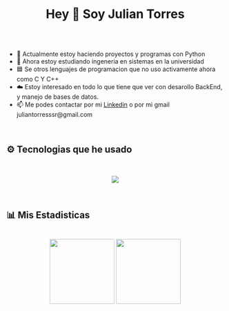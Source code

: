 <head>
  <h1 align="center">
    Hey 👋 Soy Julian Torres
  </h1>
  <br>
</head>


<body>
  
  <br>
  <ul>
    <li>🔭 Actualmente estoy haciendo proyectos y programas con Python</li>
    <li>🌱 Ahora estoy estudiando ingeneria en sistemas en la universidad</li>
    <li>🟦 Se otros lenguajes de programacion que no uso activamente ahora como C Y C++</li>
    <li>☁️ Estoy interesado en todo lo que tiene que ver con desarollo BackEnd, y manejo de bases de datos.</li>
    <li>📫 Me podes contactar por mi <a href="https://www.linkedin.com/feed/">Linkedin</a> o por mi gmail juliantorresssr@gmail.com</li>
  </ul>
  <br>
  
  <h2>
    ⚙️​ Tecnologias que he usado
  </h2>
  
  <br>
  <p align="center">
      <img src="https://skillicons.dev/icons?i=py,c,cpp,html,css,js,git,vscode" />
  </p>
  <br>

  <h2>
    📊​ Mis Estadisticas
  </h2>

  <br>
  <div align="center">
      <img height=150 src="https://github-readme-stats.vercel.app/api?username=JulianTs0&show_icons=true&title_color=6e1913&text_color=e60f00&icon_color=ffe554&border_color=ff4f4f&bg_color=0a0a0a"/>
      <img height=150 src="https://github-readme-stats.vercel.app/api/top-langs?username=JulianTs0&layout=compact&langs_count=8&card_width=320&title_color=6e1913&text_color=ffe554&border_color=ff4f4f&bg_color=0a0a0a"/>
  </div>
  <br>
  
</body>

